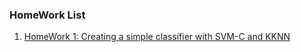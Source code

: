 ### HomeWork List ###

1. [HomeWork 1: Creating a simple classifier with SVM-C and KKNN](https://github.com/kartoum/gtech/tree/main/hw1)

